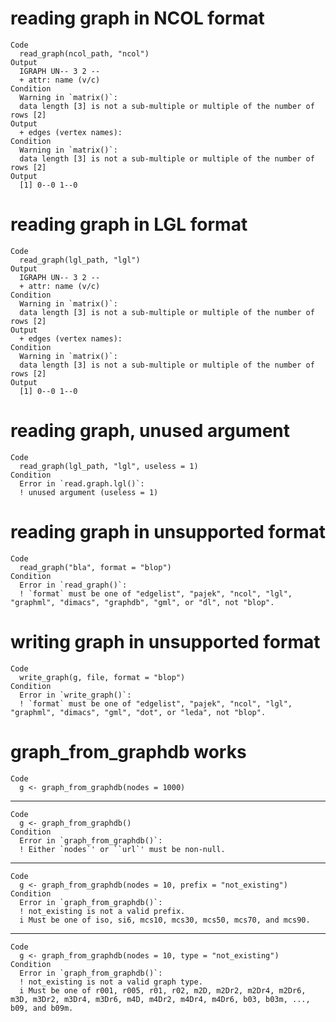 # reading graph in NCOL format

    Code
      read_graph(ncol_path, "ncol")
    Output
      IGRAPH UN-- 3 2 -- 
      + attr: name (v/c)
    Condition
      Warning in `matrix()`:
      data length [3] is not a sub-multiple or multiple of the number of rows [2]
    Output
      + edges (vertex names):
    Condition
      Warning in `matrix()`:
      data length [3] is not a sub-multiple or multiple of the number of rows [2]
    Output
      [1] 0--0 1--0

# reading graph in LGL format

    Code
      read_graph(lgl_path, "lgl")
    Output
      IGRAPH UN-- 3 2 -- 
      + attr: name (v/c)
    Condition
      Warning in `matrix()`:
      data length [3] is not a sub-multiple or multiple of the number of rows [2]
    Output
      + edges (vertex names):
    Condition
      Warning in `matrix()`:
      data length [3] is not a sub-multiple or multiple of the number of rows [2]
    Output
      [1] 0--0 1--0

# reading graph, unused argument

    Code
      read_graph(lgl_path, "lgl", useless = 1)
    Condition
      Error in `read.graph.lgl()`:
      ! unused argument (useless = 1)

# reading graph in unsupported format

    Code
      read_graph("bla", format = "blop")
    Condition
      Error in `read_graph()`:
      ! `format` must be one of "edgelist", "pajek", "ncol", "lgl", "graphml", "dimacs", "graphdb", "gml", or "dl", not "blop".

# writing graph in unsupported format

    Code
      write_graph(g, file, format = "blop")
    Condition
      Error in `write_graph()`:
      ! `format` must be one of "edgelist", "pajek", "ncol", "lgl", "graphml", "dimacs", "gml", "dot", or "leda", not "blop".

# graph_from_graphdb works

    Code
      g <- graph_from_graphdb(nodes = 1000)

---

    Code
      g <- graph_from_graphdb()
    Condition
      Error in `graph_from_graphdb()`:
      ! Either `nodes`' or ``url`' must be non-null.

---

    Code
      g <- graph_from_graphdb(nodes = 10, prefix = "not_existing")
    Condition
      Error in `graph_from_graphdb()`:
      ! not_existing is not a valid prefix.
      i Must be one of iso, si6, mcs10, mcs30, mcs50, mcs70, and mcs90.

---

    Code
      g <- graph_from_graphdb(nodes = 10, type = "not_existing")
    Condition
      Error in `graph_from_graphdb()`:
      ! not_existing is not a valid graph type.
      i Must be one of r001, r005, r01, r02, m2D, m2Dr2, m2Dr4, m2Dr6, m3D, m3Dr2, m3Dr4, m3Dr6, m4D, m4Dr2, m4Dr4, m4Dr6, b03, b03m, ..., b09, and b09m.

